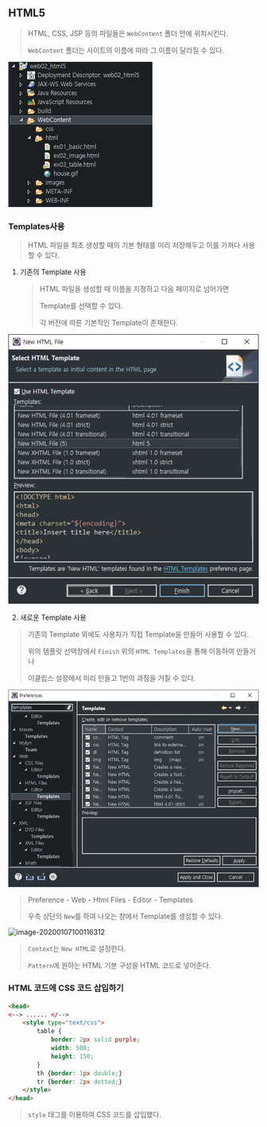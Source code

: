 ## HTML5

> HTML, CSS, JSP 등의 파일들은 `WebContent` 폴더 안에 위치시킨다.
>
> `WebContent` 폴더는 사이트의 이름에 따라 그 이름이 달라질 수 있다.

![image-20200107124157280](./Image/image-20200107124157280.png)





### Templates사용

> HTML 파일을 최초 생성할 때의 기본 형태를 미리 저장해두고 이를 가져다 사용할 수 있다.

1. 기존의 Template 사용

   > HTML 파일을 생성할 때 이름을 지정하고 다음 페이지로 넘어가면
   >
   > Template를 선택할 수 있다.
   >
   > 각 버전에 따른 기본적인 Template이 존재한다.

![image-20200107095816721](./Image/image-20200107095816721.png)

 

2. 새로운 Template 사용

> 기존의 Template 외에도 사용자가 직접 Template을 만들어 사용할 수 있다.
>
> 위의 템플릿 선택창에서 `Finish` 위의 `HTML Templates`을 통해 이동하여 만들거나
>
> 이클립스 설정에서 미리 만들고 1번의 과정을 거칠 수 있다.

![image-20200107100018405](./Image/image-20200107100018405.png)

> Preference - Web - Html Files - Editor - Templates
>
> 우측 상단의 `New`를 하여 나오는 창에서 Template를 생성할 수 있다.

![image-20200107100116312](C:\Jzee\Til\Web\Image\image-20200107100116312.png)

> `Context`는 `New HTML`로 설정한다.
>
> `Pattern`에 원하는 HTML 기본 구성을 HTML 코드로 넣어준다.



### HTML 코드에 CSS 코드 삽입하기

```html
<head>
<--> ...... </-->    
    <style type="text/css">
        table {
            border: 2px solid purple;
            width: 500;
            height: 150;
        }
        th {border: 1px double;}
        tr {border: 2px dotted;}
    </style>
</head>
```

> `style` 태그를 이용하여 CSS 코드를 삽입했다.



